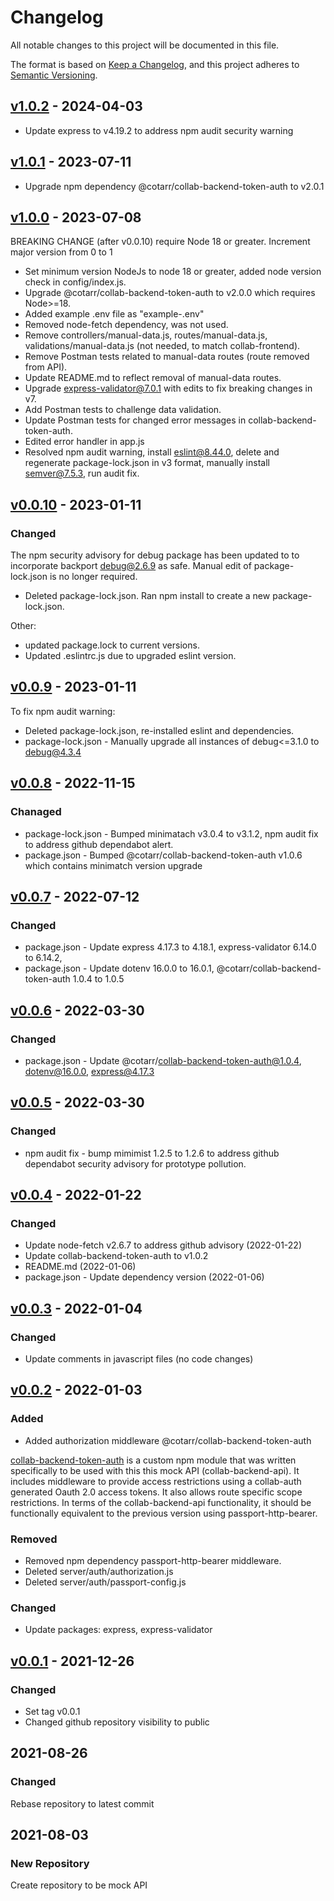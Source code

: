 # Changelog

All notable changes to this project will be documented in this file.

The format is based on [Keep a Changelog](https://keepachangelog.com/en/1.0.0/),
and this project adheres to
[Semantic Versioning](https://semver.org/spec/v2.0.0.html).

## [v1.0.2](https://github.com/cotarr/collab-backend-api/releases/tag/v1.0.2) - 2024-04-03

- Update express to v4.19.2 to address npm audit security warning

## [v1.0.1](https://github.com/cotarr/collab-backend-api/releases/tag/v1.0.1) - 2023-07-11

- Upgrade npm dependency @cotarr/collab-backend-token-auth to v2.0.1

## [v1.0.0](https://github.com/cotarr/collab-backend-api/releases/tag/v1.0.0) - 2023-07-08

BREAKING CHANGE (after v0.0.10) require Node 18 or greater. Increment major version from 0 to 1

- Set minimum version NodeJs to node 18 or greater, added node version check in config/index.js.
- Upgrade @cotarr/collab-backend-token-auth to v2.0.0 which requires Node>=18.
- Added example .env file as "example-.env"
- Removed node-fetch dependency, was not used.
- Remove controllers/manual-data.js, routes/manual-data.js, validations/manual-data.js (not needed, to match collab-frontend).
- Remove Postman tests related to manual-data routes (route removed from API).
- Update README.md to reflect removal of manual-data routes.
- Upgrade express-validator@7.0.1 with edits to fix breaking changes in v7.
- Add Postman tests to challenge data validation.
- Update Postman tests for changed error messages in collab-backend-token-auth.
- Edited error handler in app.js
- Resolved npm audit warning, install eslint@8.44.0, delete and regenerate package-lock.json in v3 format, manually install semver@7.5.3, run audit fix.

## [v0.0.10](https://github.com/cotarr/collab-backend-api/releases/tag/v0.0.10) - 2023-01-11

### Changed

The npm security advisory for debug package has been updated to 
to incorporate backport debug@2.6.9 as safe. Manual edit of package-lock.json is 
no longer required.

- Deleted package-lock.json. Ran npm install to create a new package-lock.json.

Other:

- updated package.lock to current versions.
- Updated .eslintrc.js due to upgraded eslint version.

## [v0.0.9](https://github.com/cotarr/collab-backend-api/releases/tag/v0.0.9) - 2023-01-11

To fix npm audit warning:

- Deleted package-lock.json, re-installed eslint and dependencies.
- package-lock.json - Manually upgrade all instances of debug<=3.1.0 to debug@4.3.4

## [v0.0.8](https://github.com/cotarr/collab-backend-api/releases/tag/v0.0.8) - 2022-11-15

### Chanaged

- package-lock.json - Bumped minimatach v3.0.4 to v3.1.2, npm audit fix to address github dependabot alert.
- package.json - Bumped @cotarr/collab-backend-token-auth v1.0.6 which contains minimatch version upgrade

## [v0.0.7](https://github.com/cotarr/collab-backend-api/releases/tag/v0.0.7) - 2022-07-12

### Changed

- package.json - Update express 4.17.3 to 4.18.1, express-validator 6.14.0 to 6.14.2, 
- package.json - Update dotenv 16.0.0 to 16.0.1, @cotarr/collab-backend-token-auth 1.0.4 to 1.0.5
## [v0.0.6](https://github.com/cotarr/collab-backend-api/releases/tag/v0.0.6) - 2022-03-30

### Changed

- package.json - Update @cotarr/collab-backend-token-auth@1.0.4, dotenv@16.0.0, express@4.17.3

## [v0.0.5](https://github.com/cotarr/collab-backend-api/releases/tag/v0.0.5) - 2022-03-30

### Changed

- npm audit fix - bump mimimist 1.2.5 to 1.2.6 to address github dependabot security advisory for prototype pollution.

## [v0.0.4](https://github.com/cotarr/collab-backend-api/releases/tag/v0.0.4) - 2022-01-22

### Changed

* Update node-fetch v2.6.7 to address github advisory (2022-01-22)
* Update collab-backend-token-auth to v1.0.2
* README.md (2022-01-06)
* package.json - Update dependency version (2022-01-06)

## [v0.0.3](https://github.com/cotarr/collab-backend-api/releases/tag/v0.0.3) - 2022-01-04

### Changed

* Update comments in javascript files (no code changes)

## [v0.0.2](https://github.com/cotarr/collab-backend-api/releases/tag/v0.0.2) - 2022-01-03

### Added

- Added authorization middleware @cotarr/collab-backend-token-auth

[collab-backend-token-auth](https://github.com/cotarr/collab-backend-token-auth)
is a custom npm module that was written specifically to be used with this 
this mock API (collab-backend-api). 
It includes middleware to provide access restrictions using a
collab-auth generated Oauth 2.0 access tokens. It also allows route specific
scope restrictions. In terms of the collab-backend-api functionality,
it should be functionally equivalent to the previous version using passport-http-bearer.

### Removed

- Removed npm dependency passport-http-bearer middleware.
- Deleted server/auth/authorization.js
- Deleted server/auth/passport-config.js

### Changed

- Update packages: express, express-validator

## [v0.0.1](https://github.com/cotarr/collab-backend-api/releases/tag/v0.0.1) - 2021-12-26

### Changed

- Set tag v0.0.1
- Changed github repository visibility to public

## 2021-08-26

### Changed

Rebase repository to latest commit

## 2021-08-03

### New Repository

 Create repository to be mock API
